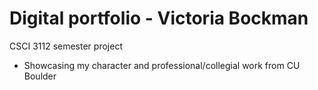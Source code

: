 # Digital portfolio - Victoria Bockman

CSCI 3112 semester project

- Showcasing my character and professional/collegial work from CU Boulder
